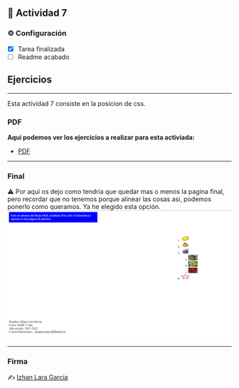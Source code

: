 ## 📖 Actividad 7


###  ⚙️ Configuración

- [x] Tarea finalizada
- [ ] Readme acabado

## Ejercicios

---
Esta actividad 7 consiste en la posicion de css. 




### PDF
**Aqui podemos ver los ejercicios a realizar para esta activiada:**
- [PDF](https://github.com/izhanlaragarcia/Actividades_DAW_1/blob/main/Lenguaje_de_Marcas/introduccion/Actividad_7/Activitat_7_Bloc1.pdf)

---
### Final
⚠️ Por aqui os dejo como tendria que quedar mas o menos la pagina final, pero recordar que no tenemos porque alinear las cosas asi, podemos ponerlo como queramos. Ya he elegido esta opción.
![](img/final.PNG)

---
### Firma 
✍️ [Izhan Lara Garcia](https://izhanlaragarcia.github)
